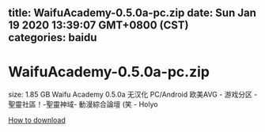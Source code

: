 
title: WaifuAcademy-0.5.0a-pc.zip
date: Sun Jan 19 2020 13:39:07 GMT+0800 (CST)    
categories: baidu
---

# WaifuAcademy-0.5.0a-pc.zip
size: 1.85 GB
 Waifu Academy 0.5.0a 无汉化 PC/Android 欧美AVG - 游戏分区 - 聖靈社區！-聖靈神域- 動漫綜合論壇 (笑 - Holyo
 

[How to download](https://bpcam.bemobtrk.com/go/2ceec3aa-1ca2-46d6-b9ff-aaa5c184517c?jno=5212)